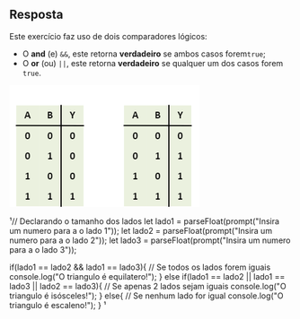 ## Resposta

Este exercício faz uso de dois comparadores lógicos:
* O **and** (e) ```&&```, este retorna **verdadeiro** se ambos casos forem```true```;
* O **or** (ou) ```||```, este retorna **verdadeiro** se qualquer um dos casos forem ```true```.

![Tabela de verdades](./markdown/Volume1/Exercicio_4/table.png)

¹// Declarando o tamanho dos lados
let lado1 = parseFloat(prompt("Insira um numero para a o lado 1"));
let lado2 = parseFloat(prompt("Insira um numero para a o lado 2"));
let lado3 = parseFloat(prompt("Insira um numero para a o lado 3"));

 
if(lado1 == lado2 && lado1 == lado3){
    // Se todos os lados forem iguais
    console.log("O triangulo é equilatero!");
}
else if(lado1 == lado2 || lado1 == lado3 || lado2 == lado3){
    // Se apenas 2 lados sejam iguais
    console.log("O triangulo é isósceles!");
}
else{
    // Se nenhum lado for igual
    console.log("O triangulo é escaleno!");
}
¹

